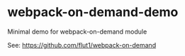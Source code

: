# webpack-on-demand-demo
Minimal demo for webpack-on-demand module

See: https://github.com/flut1/webpack-on-demand
